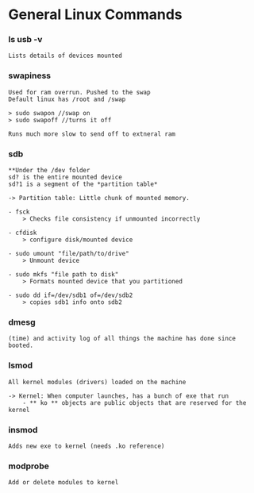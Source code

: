 # General Linux Commands

### ls usb -v
    Lists details of devices mounted

### swapiness
    Used for ram overrun. Pushed to the swap
    Default linux has /root and /swap

    > sudo swapon //swap on
    > sudo swapoff //turns it off

    Runs much more slow to send off to extneral ram

### sdb
    **Under the /dev folder
    sd? is the entire mounted device
    sd?1 is a segment of the *partition table*

    -> Partition table: Little chunk of mounted memory.

    - fsck
        > Checks file consistency if unmounted incorrectly

    - cfdisk
        > configure disk/mounted device

    - sudo umount "file/path/to/drive"
        > Unmount device

    - sudo mkfs "file path to disk"
        > Formats mounted device that you partitioned
    
    - sudo dd if=/dev/sdb1 of=/dev/sdb2
        > copies sdb1 info onto sdb2

### dmesg
    (time) and activity log of all things the machine has done since booted. 

### lsmod
    All kernel modules (drivers) loaded on the machine

    -> Kernel: When computer launches, has a bunch of exe that run
        - ** ko ** objects are public objects that are reserved for the kernel

### insmod
    Adds new exe to kernel (needs .ko reference)

### modprobe
    Add or delete modules to kernel